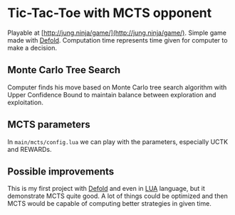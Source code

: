 # Tic-Tac-Toe with MCTS opponent

Playable at [http://jung.ninja/game/](http://jung.ninja/game/). Simple game made with [Defold](https://www.defold.com/). Computation time represents time given for computer to make a decision.

## Monte Carlo Tree Search

Computer finds his move based on Monte Carlo tree search algorithm with Upper Confidence Bound to maintain balance between exploration and exploitation.

## MCTS parameters

In `main/mcts/config.lua` we can play with the parameters, especially UCTK and REWARDs. 

## Possible improvements

This is my first project with [Defold](https://www.defold.com/) and even in [LUA](https://www.lua.org/) language, but it demonstrate MCTS quite good. A lot of things could be optimized and then MCTS would be capable of computing better strategies in given time.

